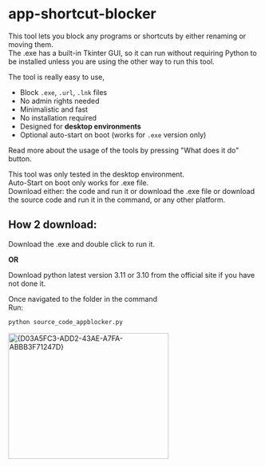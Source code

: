 # app-shortcut-blocker

This tool lets you block any programs or shortcuts by either renaming or moving them.  
The .exe has a built-in Tkinter GUI, so it can run without requiring Python to be installed unless you are using the other way to run this tool. 

The tool is really easy to use,

-  Block `.exe`, `.url`, `.lnk` files
-  No admin rights needed
-  Minimalistic and fast
-  No installation required
-  Designed for **desktop environments**
-  Optional auto-start on boot (works for `.exe` version only)

Read more about the usage of the tools by pressing "What does it do" button.

This tool was only tested in the desktop environment.  
Auto-Start on boot only works for .exe file.  
Download either: the code and run it or download the .exe file or download the source code and run it in the command, or any other platform.

## How 2 download:

Download the .exe and double click to run it.

**OR**

Download python latest version 3.11 or 3.10 from the official site if you have not done it.

Once navigated to the folder in the command  
Run:
```bash
python source_code_appblocker.py
```
<img width="321" height="252" alt="{D03A5FC3-ADD2-43AE-A7FA-ABBB3F71247D}" src="https://github.com/user-attachments/assets/b0146027-94dd-4d22-844c-c1327b30131b" />

